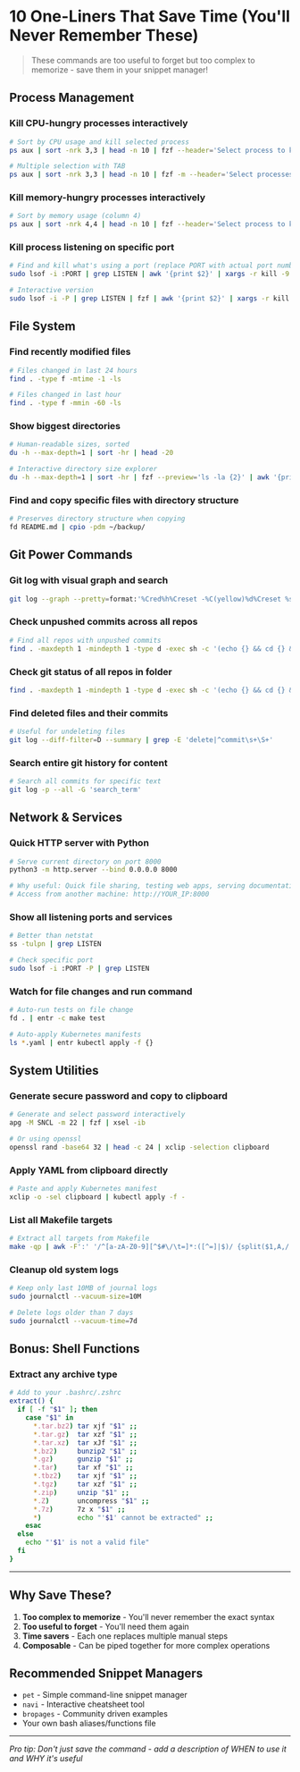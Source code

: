 # 10 One-Liners That Save Time (You'll Never Remember These)

> These commands are too useful to forget but too complex to memorize - save them in your snippet manager!

## Process Management

### Kill CPU-hungry processes interactively
```bash
# Sort by CPU usage and kill selected process
ps aux | sort -nrk 3,3 | head -n 10 | fzf --header='Select process to kill' --preview='echo {}' | awk '{print $2}' | xargs -r kill -9

# Multiple selection with TAB
ps aux | sort -nrk 3,3 | head -n 10 | fzf -m --header='Select processes (TAB to multi-select)' | awk '{print $2}' | xargs -r kill -9
```

### Kill memory-hungry processes interactively
```bash
# Sort by memory usage (column 4)
ps aux | sort -nrk 4,4 | head -n 10 | fzf --header='Select process to kill' | awk '{print $2}' | xargs -r kill -9
```

### Kill process listening on specific port
```bash
# Find and kill what's using a port (replace PORT with actual port number)
sudo lsof -i :PORT | grep LISTEN | awk '{print $2}' | xargs -r kill -9

# Interactive version
sudo lsof -i -P | grep LISTEN | fzf | awk '{print $2}' | xargs -r kill -9
```

## File System

### Find recently modified files
```bash
# Files changed in last 24 hours
find . -type f -mtime -1 -ls

# Files changed in last hour
find . -type f -mmin -60 -ls
```

### Show biggest directories
```bash
# Human-readable sizes, sorted
du -h --max-depth=1 | sort -hr | head -20

# Interactive directory size explorer
du -h --max-depth=1 | sort -hr | fzf --preview='ls -la {2}' | awk '{print $2}'
```

### Find and copy specific files with directory structure
```bash
# Preserves directory structure when copying
fd README.md | cpio -pdm ~/backup/
```

## Git Power Commands

### Git log with visual graph and search
```bash
git log --graph --pretty=format:'%Cred%h%Creset -%C(yellow)%d%Creset %s %Cgreen(%cr) %C(bold blue)<%an>%Creset' --abbrev-commit | fzf --ansi --no-sort --reverse --tiebreak=index
```

### Check unpushed commits across all repos
```bash
# Find all repos with unpushed commits
find . -maxdepth 1 -mindepth 1 -type d -exec sh -c '(echo {} && cd {} && git log --branches --not --remotes && echo)' \;
```

### Check git status of all repos in folder
```bash
find . -maxdepth 1 -mindepth 1 -type d -exec sh -c '(echo {} && cd {} && git fetch origin && git status -s && echo)' \;
```

### Find deleted files and their commits
```bash
# Useful for undeleting files
git log --diff-filter=D --summary | grep -E 'delete|^commit\s+\S+'
```

### Search entire git history for content
```bash
# Search all commits for specific text
git log -p --all -G 'search_term'
```

## Network & Services

### Quick HTTP server with Python
```bash
# Serve current directory on port 8000
python3 -m http.server --bind 0.0.0.0 8000

# Why useful: Quick file sharing, testing web apps, serving documentation
# Access from another machine: http://YOUR_IP:8000
```

### Show all listening ports and services
```bash
# Better than netstat
ss -tulpn | grep LISTEN

# Check specific port
sudo lsof -i :PORT -P | grep LISTEN
```

### Watch for file changes and run command
```bash
# Auto-run tests on file change
fd . | entr -c make test

# Auto-apply Kubernetes manifests
ls *.yaml | entr kubectl apply -f {}
```

## System Utilities

### Generate secure password and copy to clipboard
```bash
# Generate and select password interactively
apg -M SNCL -m 22 | fzf | xsel -ib

# Or using openssl
openssl rand -base64 32 | head -c 24 | xclip -selection clipboard
```

### Apply YAML from clipboard directly
```bash
# Paste and apply Kubernetes manifest
xclip -o -sel clipboard | kubectl apply -f -
```

### List all Makefile targets
```bash
# Extract all targets from Makefile
make -qp | awk -F':' '/^[a-zA-Z0-9][^$#\/\t=]*:([^=]|$)/ {split($1,A,/ /);for(i in A)print A[i]}' | sort -u
```

### Cleanup old system logs
```bash
# Keep only last 10MB of journal logs
sudo journalctl --vacuum-size=10M

# Delete logs older than 7 days
sudo journalctl --vacuum-time=7d
```

## Bonus: Shell Functions

### Extract any archive type
```bash
# Add to your .bashrc/.zshrc
extract() {
  if [ -f "$1" ]; then
    case "$1" in
      *.tar.bz2) tar xjf "$1" ;;
      *.tar.gz)  tar xzf "$1" ;;
      *.tar.xz)  tar xJf "$1" ;;
      *.bz2)     bunzip2 "$1" ;;
      *.gz)      gunzip "$1" ;;
      *.tar)     tar xf "$1" ;;
      *.tbz2)    tar xjf "$1" ;;
      *.tgz)     tar xzf "$1" ;;
      *.zip)     unzip "$1" ;;
      *.Z)       uncompress "$1" ;;
      *.7z)      7z x "$1" ;;
      *)         echo "'$1' cannot be extracted" ;;
    esac
  else
    echo "'$1' is not a valid file"
  fi
}
```

---

## Why Save These?

1. **Too complex to memorize** - You'll never remember the exact syntax
2. **Too useful to forget** - You'll need them again
3. **Time savers** - Each one replaces multiple manual steps
4. **Composable** - Can be piped together for more complex operations

## Recommended Snippet Managers

- `pet` - Simple command-line snippet manager
- `navi` - Interactive cheatsheet tool
- `bropages` - Community driven examples
- Your own bash aliases/functions file

---

*Pro tip: Don't just save the command - add a description of WHEN to use it and WHY it's useful*